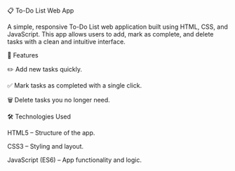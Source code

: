 📋 To-Do List Web App

A simple, responsive To-Do List web application built using HTML, CSS, and JavaScript.
This app allows users to add, mark as complete, and delete tasks with a clean and intuitive interface.

🚀 Features

✏️ Add new tasks quickly.

✅ Mark tasks as completed with a single click.

🗑 Delete tasks you no longer need.

🛠 Technologies Used

HTML5 – Structure of the app.

CSS3 – Styling and layout.

JavaScript (ES6) – App functionality and logic.
